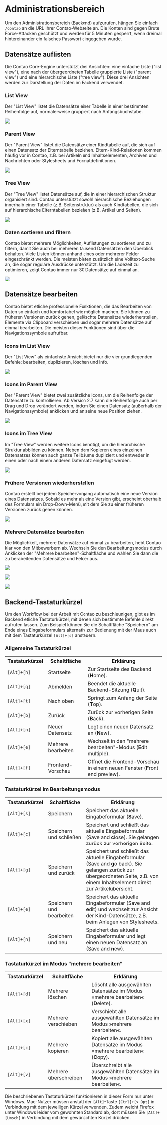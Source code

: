 # Administrationsbereich

Um den Administrationsbereich (Backend) aufzurufen, hängen Sie einfach
`/contao` an die URL Ihrer Contao-Webseite an. Die Konten sind gegen Brute
Force-Attacken geschützt und werden für 5 Minuten gesperrt, wenn dreimal
hintereinander ein falsches Passwort eingegeben wurde.


## Datensätze auflisten

Die Contao Core-Engine unterstützt drei Ansichten: eine einfache Liste ("list
view"), eine nach der übergeordneten Tabelle gruppierte Liste ("parent view")
und eine hierarchische Liste ("tree view"). Diese drei Ansichten werden zur
Darstellung der Daten im Backend verwendet.


### List View

Der "List View" listet die Datensätze einer Tabelle in einer bestimmten
Reihenfolge auf, normalerweise gruppiert nach Anfangsbuchstabe.

![](https://raw.github.com/contao/docs/3.0/manual/de/images/list-view-de.jpg)


### Parent View

Der "Parent View" listet die Datensätze einer Kindtabelle auf, die sich auf
einen Datensatz der Elterntabelle beziehen. Eltern-Kind-Relationen kommen
häufig vor in Contao, z.B. bei Artikeln und Inhaltselementen, Archiven und
Nachrichten oder Stylesheets und Formatdefinitionen.

![](https://raw.github.com/contao/docs/3.0/manual/de/images/parent-view-de.jpg)


### Tree View

Der "Tree View" listet Datensätze auf, die in einer hierarchischen Struktur
organisiert sind. Contao unterstützt sowohl hierarchische Beziehungen innerhalb
einer Tabelle (z.B. Seitenstruktur)  als auch Kindtabellen, die sich auf
hierarchische Elterntabellen beziehen (z.B. Artikel und Seiten).

![](https://raw.github.com/contao/docs/3.0/manual/de/images/tree-view-de.jpg)


### Daten sortieren und filtern

Contao bietet mehrere Möglichkeiten, Auflistungen zu sortieren und zu filtern,
damit Sie auch bei mehreren tausend Datensätzen den Überblick behalten. Viele
Listen können anhand eines oder mehrerer Felder eingeschränkt werden. Die
meisten bieten zusätzlich eine Volltext-Suche an, die sogar reguläre
Ausdrücke unterstützt. Um die Ladezeit zu optimieren, zeigt Contao immer nur
30 Datensätze auf einmal an.

![](https://raw.github.com/contao/docs/3.0/manual/de/images/sortieren-und-filtern.jpg)


## Datensätze bearbeiten

Contao bietet etliche professionelle Funktionen, die das Bearbeiten von Daten so
einfach und komfortabel wie möglich machen. Sie können zu früheren Versionen
zurück gehen, gelöschte Datensätze wiederherstellen, Elemente via Clipboard
verschieben und sogar mehrere Datensätze auf einmal bearbeiten. Die meisten
dieser Funktionen sind über die Navigationssymbole aufrufbar.


### Icons im List View

Der "List View" als einfachste Ansicht bietet nur die vier grundlegenden
Befehle: bearbeiten, duplizieren, löschen und Info.

![](https://raw.github.com/contao/docs/3.0/manual/de/images/list-view-icons-de.jpg)


### Icons im Parent View

Der "Parent View" bietet zwei zusätzliche Icons, um die Reihenfolge der
Datensätze zu kontrollieren. Ab Version 2.7 kann die Reihenfolge auch per Drag
und Drop verändert werden, indem Sie einen Datensatz (außerhalb der
Navigationssymbole) anklicken und an seine neue Position ziehen.

![](https://raw.github.com/contao/docs/3.0/manual/de/images/parent-view-icons-de.jpg)


### Icons im Tree View

Im "Tree View" werden weitere Icons benötigt, um die hierarchische Struktur
abbilden zu können. Neben dem Kopieren eines einzelnen Datensatzes können auch
ganze Teilbäume dupliziert und entweder in einen oder nach einem anderen
Datensatz eingefügt werden.

![](https://raw.github.com/contao/docs/3.0/manual/de/images/tree-view-icons-de.jpg)


### Frühere Versionen wiederherstellen

Contao erstellt bei jedem Speichervorgang automatisch eine neue Version eines
Datensatzes. Sobald es mehr als eine Version gibt, erscheint oberhalb des
Formulars ein Drop-Down-Menü, mit dem Sie zu einer früheren Versionen zurück
gehen können.

![](https://raw.github.com/contao/docs/3.0/manual/de/images/versionierung.jpg)


### Mehrere Datensätze bearbeiten

Die Möglichkeit, mehrere Datensätze auf einmal zu bearbeiten, hebt Contao klar
von den Mitbewerbern ab. Wechseln Sie den Bearbeitungsmodus durch Anklicken der
"Mehrere bearbeiten"-Schaltfläche und wählen Sie dann die zu berabeitenden
Datensätze und Felder aus.

![](https://raw.github.com/contao/docs/3.0/manual/de/images/mehrere-datensaetze-auswaehlen.jpg)

![](https://raw.github.com/contao/docs/3.0/manual/de/images/zu-bearbeitende-felder-auswaehlen.jpg)

![](https://raw.github.com/contao/docs/3.0/manual/de/images/mehrere-datensaetze-bearbeiten.jpg)


## Backend-Tastaturkürzel

Um den Workflow bei der Arbeit mit Contao zu beschleunigen, gibt es im Backend
etliche Tastaturkürzel, mit denen sich bestimmte Befehle direkt aufrufen
lassen. Zum Beispiel können Sie die Schaltfläche "Speichern" am Ende eines
Eingabeformulars alternativ zur Bedienung mit der Maus auch mit dem
Tastaturkürzel `[Alt]+[s]` ansteuern.


### Allgemeine Tastaturkürzel

<table>
<tr>
  <th>Tastaturkürzel</th>
  <th>Schaltfläche</th>
  <th>Erklärung</th>
</tr>
<tr>
  <td><code>[Alt]+[h]</code></td>
  <td>Startseite</td>
  <td>Zur Startseite des Backend (<b>H</b>ome).</td>
</tr>
<tr>
  <td><code>[Alt]+[q]</code></td>
  <td>Abmelden</td>
  <td>Beendet die aktuelle Backend-Sitzung (<b>Q</b>uit).</td>
</tr>
<tr>
  <td><code>[Alt]+[t]</code></td>
  <td>Nach oben</td>
  <td>Springt zum Anfang der Seite (<b>T</b>op).</td>
</tr>
<tr>
  <td><code>[Alt]+[b]</code></td>
  <td>Zurück</td>
  <td>Zurück zur vorherigen Seite (<b>B</b>ack).</td>
</tr>
<tr>
  <td><code>[Alt]+[n]</code></td>
  <td>Neuer Datensatz</td>
  <td>Legt einen neuen Datensatz an (<b>N</b>ew).</td>
</tr>
<tr>
  <td><code>[Alt]+[e]</code></td>
  <td>Mehrere bearbeiten</td>
  <td>Wechselt in den "mehrere bearbeiten"-Modus (<b>E</b>dit multiple).</td>
</tr>
<tr>
  <td><code>[Alt]+[f]</code></td>
  <td>Frontend-Vorschau</td>
  <td>Öffnet die Frontend-Vorschau in einem neuen Fenster (<b>F</b>ront end
      preview).</td>
</tr>
</table>


### Tastaturkürzel im Bearbeitungsmodus

<table>
<tr>
  <th>Tastaturkürzel</th>
  <th>Schaltfläche</th>
  <th>Erklärung</th>
</tr>
<tr>
  <td><code>[Alt]+[s]</code></td>
  <td>Speichern</td>
  <td>Speichert das aktuelle Eingabeformular (<b>S</b>ave).</td>
</tr>
<tr>
  <td><code>[Alt]+[c]</code></td>
  <td>Speichern und schließen</td>
  <td>Speichert und schließt das aktuelle Eingabeformular (Save and <b>c</b>lose).
      Sie gelangen zurück zur vorherigen Seite.</td>
</tr>
<tr>
  <td><code>[Alt]+[g]</code></td>
  <td>Speichern und zurück</td>
  <td>Speichert und schließt das aktuelle Eingabeformular (Save and <b>g</b>o
      back). Sie gelangen zurück zur übergeordneten Seite, z.B. von einem
      Inhaltselement direkt zur Artikelübersicht.</td>
</tr>
<tr>
  <td><code>[Alt]+[e]</code></td>
  <td>Speichern und bearbeiten</td>
  <td>Speichert das aktuelle Eingabeformular (Save and <b>e</b>dit) und wechselt
      zur Ansicht der Kind-Datensätze, z.B. beim Anlegen von Stylesheets.</td>
</tr>
<tr>
  <td><code>[Alt]+[n]</code></td>
  <td>Speichern und neu</td>
  <td>Speichert das aktuelle Eingabeformular und legt einen neuen Datensatz an
      (Save and <b>n</b>ew).</td>
</tr>
</table>


### Tastaturkürzel im Modus "mehrere bearbeiten"

<table>
<tr>
  <th>Tastaturkürzel</th>
  <th>Schaltfläche</th>
  <th>Erklärung</th>
</tr>
<tr>
  <td><code>[Alt]+[d]</code></td>
  <td>Mehrere löschen</td>
  <td>Löscht alle ausgewählten Datensätze im Modus »mehrere bearbeiten«
      (<b>D</b>elete).</td>
</tr>
<tr>
  <td><code>[Alt]+[x]</code></td>
  <td>Mehrere verschieben</td>
  <td>Verschiebt alle ausgewählten Datensätze im Modus »mehrere
      bearbeiten«.</td>
</tr>
<tr>
  <td><code>[Alt]+[c]</code></td>
  <td>Mehrere kopieren</td>
  <td>Kopiert alle ausgewählten Datensätze im Modus »mehrere bearbeiten«
      (<b>C</b>opy).</td>
</tr>
<tr>
  <td><code>[Alt]+[v]</code></td>
  <td>Mehrere überschreiben</td>
  <td>Überschreibt alle ausgewählten Datensätze im Modus »mehrere
      bearbeiten«.</td>
</tr>
</table>

Die beschriebenen Tastaturkürzel funktionieren in dieser Form nur unter
Windows. Mac-Nutzer müssen anstatt der `[Alt]`-Taste `[Ctrl]+[⌥ Opt]` in
Verbindung mit dem jeweiligen Kürzel verwenden. Zudem weicht Firefox unter
Windows leider vom gewohnten Standard ab, dort müssen Sie `[Alt]+[Umsch]` in
Verbindung mit dem gewünschten Kürzel drücken.
